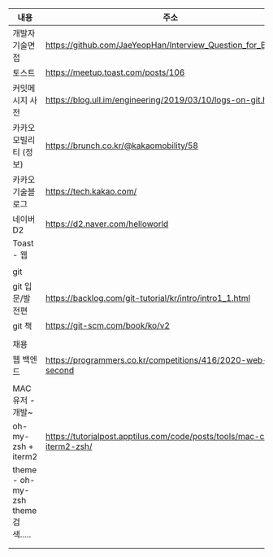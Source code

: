 | 내용                              | 주소                                                         |
| --------------------------------- | ------------------------------------------------------------ |
| 개발자 기술면접                   | https://github.com/JaeYeopHan/Interview_Question_for_Beginner |
| 토스트                            | https://meetup.toast.com/posts/106                           |
| 커밋메시지 사전                   | https://blog.ull.im/engineering/2019/03/10/logs-on-git.html  |
| 카카오 모빌리티 (정보)            | https://brunch.co.kr/@kakaomobility/58                       |
| 카카오 기술블로그                 | https://tech.kakao.com/                                      |
| 네이버 D2                         | https://d2.naver.com/helloworld                              |
| Toast - 웹                        |                                                              |
|                                   |                                                              |
| git                               |                                                              |
| git 입문/발전편                   | https://backlog.com/git-tutorial/kr/intro/intro1_1.html      |
| git 책                            | https://git-scm.com/book/ko/v2                               |
|                                   |                                                              |
| 채용                              |                                                              |
| 웹 백엔드                         | https://programmers.co.kr/competitions/416/2020-web-be-second |
|                                   |                                                              |
| MAC 유저 - 개발~                  |                                                              |
| oh-my-zsh + iterm2                | https://tutorialpost.apptilus.com/code/posts/tools/mac-cli-with-iterm2-zsh/ |
| theme - oh-my-zsh theme 검색..... |                                                              |
|                                   |                                                              |
|                                   |                                                              |
